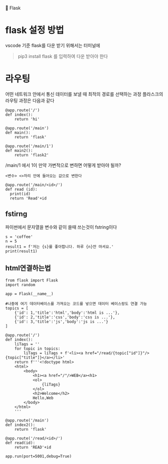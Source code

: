 📘 Flask


# flask 설정 방법
vscode 기준 flask를 다운 받기 위해서는 터미널에 

> pip3 install flask
를 입력하여 다운 받아야 한다


# 라우팅
어떤 네트워크 안에서 통신 데이터를 보낼 때 최적의 경로를 선택하는 과정
플라스크의 라우팅 과정은 다음과 같다

```
@app.route('/')
def index():
    return 'hi'
 
@app.route('/main')
def main():
    return 'flask'
    
@app.route('/main/1')
def main2():
    return 'flask2'      
```

/main/1  에서 1이 만약 가변적으로 변하면 어떻게 받아야 될까?
```
<변수> <>자리 안에 들어오는 값으로 변한다
```


```
@app.route('/main/<id>/')
def read (id):
  print(id)
  return 'Read'+id
```


## fstirng
파이썬에서 문자열을 변수와 같이 쓸때 쓰는것이 fstring이다


```
s = 'coffee'
n = 5
result1 = f'저는 {s}를 좋아합니다. 하루 {n}잔 마셔요.'
print(result1)
```

## html연결하는법


```
from flask import Flask
import random

app = Flask(__name__)

#나중에 여기 데이터베이스를 가져오는 코드를 넣으면 데이터 베이스랑도 연결 가능
topics = [
    {'id': 1,'title':'html','body':'html is ...'},
    {'id': 2,'title':'css','body':'css is ...'},
    {'id': 3,'title':'js','body':'js is ...'}
]

@app.route('/')
def index():
    liTags = ''
    for topic in topics:
        liTags = liTags + f'<li><a href="/read/{topic["id"]}"/>{topic["title"]}</a></li>'
    return f'''<!doctype html>
    <html>
        <body>
            <h1><a href="/"/>WEB</a><h1>
            <ol>
                {liTags}
            </ol>
            <h2>Welcome</h2>
            Hello,Web
        </body>
    </html>
    '''
 
@app.route('/main')
def index2():
    return 'flask'

@app.route('/read/<id>/')
def read(id):
    return 'READ'+id

app.run(port=5001,debug=True)
```


